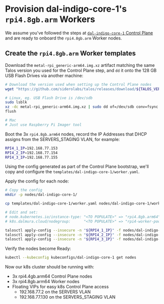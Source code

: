# Provision dal-indigo-core-1's `rpi4.8gb.arm` Workers

We assume you've followed the steps at [`dal-indigo-core-1` Control Plane](INDIGO-CORE-1-CONTROL-PLANE.md) and are ready to onboard the `rpi4.8gb.arm` Worker nodes.

## Create the `rpi4.8gb.arm` Worker templates
Download the `metal-rpi_generic-arm64.img.xz` artifact matching the same Talos version you used for the Control Plane step, and `dd` it onto the 128 GB USB Flash Drives via another machine:
```bash
# Download the version used when setting up the Control Plane nodes
wget "https://github.com/siderolabs/talos/releases/download/${TALOS_VERSION}/metal-rpi_generic-arm64.img.xz"

# Linux, eg. USB Flash Drive is /dev/sdb
sudo lsblk
xz -dc metal-rpi_generic-arm64.img.xz | sudo dd of=/dev/sdb conv=fsync bs=4M status=progress
flush

# Mac
# Just use Raspberry Pi Imager tool
```

Boot the 3x `rpi4.8gb.arm64` nodes, record the IP Addresses that DHCP assigns from the SERVERS_STAGING VLAN, for example:
```bash
RPI4_1_IP=192.168.77.153
RPI4_2_IP=192.168.77.154
RPI4_3_IP=192.168.77.155
```

Using the config generated as part of the Control Plane bootstrap, we'll copy and configure the `templates/dal-indigo-core-1/worker.yaml`.

Apply the config for each node:
```bash
# Copy the config
mkdir -p nodes/dal-indigo-core-1/

cp templates/dal-indigo-core-1/worker.yaml nodes/dal-indigo-core-1/worker-rpi4-8gb-arm64.yaml

# Edit and set:
# node.kubernetes.io/instance-type: "<TO POPULATE>" => "rpi4.8gb.arm64"
# k8s.dalmura.cloud/nodegroup:      "<TO POPULATE>" => "rpi4-worker-pool"

talosctl apply-config --insecure -n "${RPI4_1_IP}" -f nodes/dal-indigo-core-1/worker-rpi4-8gb-arm64.yaml
talosctl apply-config --insecure -n "${RPI4_2_IP}" -f nodes/dal-indigo-core-1/worker-rpi4-8gb-arm64.yaml
talosctl apply-config --insecure -n "${RPI4_3_IP}" -f nodes/dal-indigo-core-1/worker-rpi4-8gb-arm64.yaml
```

Verify the nodes become Ready:
```bash
kubectl --kubeconfig kubeconfigs/dal-indigo-core-1 get nodes
```

Now our k8s cluster should be running with:
* 3x rpi4.4gb.arm64 Control Plane nodes
* 3x rpi4.8gb.arm64 Worker nodes
* Floating VIPs for easy k8s Control Plane access
  * 192.168.77.2 on the SERVERS VLAN
  * 192.168.77.130 on the SERVERS_STAGING VLAN

